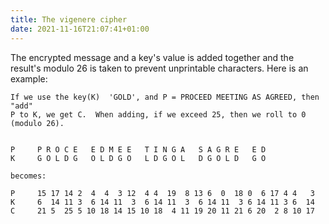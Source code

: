```yaml
---
title: The vigenere cipher
date: 2021-11-16T21:07:41+01:00
---
```


The encrypted message and a key's value is added together and the result\'s modulo 26 is taken to prevent unprintable characters. Here is an example:

    If we use the key(K)  'GOLD', and P = PROCEED MEETING AS AGREED, then "add"
    P to K, we get C.  When adding, if we exceed 25, then we roll to 0 (modulo 26).


    P     P R O C E   E D M E E   T I N G A   S A G R E   E D
    K     G O L D G   O L D G O   L D G O L   D G O L D   G O

    becomes:

    P     15 17 14 2  4  4  3 12  4 4  19  8 13 6  0  18 0  6 17 4 4   3
    K     6  14 11 3  6 14 11  3  6 14 11  3  6 14 11  3 6 14 11 3 6  14
    C     21 5  25 5 10 18 14 15 10 18  4 11 19 20 11 21 6 20  2 8 10 17